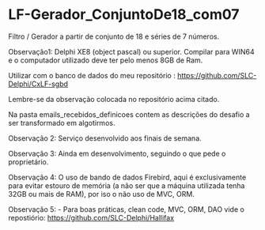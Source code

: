 # LF-Gerador_ConjuntoDe18_com07
Filtro / Gerador a partir de conjunto de 18 e séries de 7 números.

Observação1: Delphi XE8 (object pascal) ou superior. Compilar para WIN64 e o computador utilizado deve ter pelo menos 8GB de Ram.

Utilizar com o banco de dados do meu repositório : https://github.com/SLC-Delphi/CxLF-sgbd

Lembre-se da observação colocada no repositório acima citado.

Na pasta emails_recebidos_definicoes contem as descrições do desafio a ser transformado em algotirmos.

Observação 2: Serviço desenvolvido aos finais de semana.

Observação 3: Ainda em desenvolvimento, seguindo o que pede o proprietário.

Observação 4: O uso de bando de dados Firebird, aqui é exclusivamente para evitar estouro de memória (a não ser que a máquina utilizada tenha 32GB ou mais de RAM), por iso o não uso de MVC, ORM.

Observação 5: - Para boas práticas, clean code, MVC, ORM, DAO vide o repostiório: https://github.com/SLC-Delphi/Hallifax
